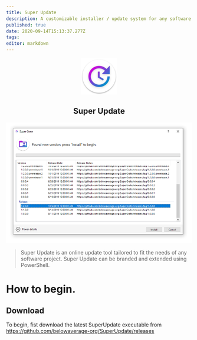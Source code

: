 ```yaml
---
title: Super Update
description: A customizable installer / update system for any software project.
published: true
date: 2020-09-14T15:13:37.277Z
tags: 
editor: markdown
---
```


<p align="center">
	<img width="100" src="/assets/software/supersuite/superupdate/logo.svg"/>
</p>
<h2 align="center">Super Update</h2>

<p align="center">
	<img src="/assets/software/supersuite/superupdate/mainpage.png"/>
</p>

> Super Update is an online update tool tailored to fit the needs of any software project. Super Update can be branded and extended using PowerShell.

# How to begin.

## Download

To begin, fist download the latest SuperUpdate executable from https://github.com/belowaverage-org/SuperUpdate/releases